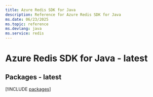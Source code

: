 ```yaml
---
title: Azure Redis SDK for Java
description: Reference for Azure Redis SDK for Java
ms.date: 06/23/2025
ms.topic: reference
ms.devlang: java
ms.service: redis
---
```

# Azure Redis SDK for Java - latest
## Packages - latest
[!INCLUDE [packages](redis-index.md)]